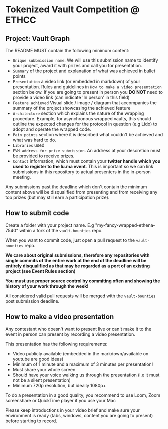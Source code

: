 # Tokenized Vault Competition @ ETHCC
## Project: Vault Graph

The README MUST contain the following minimum content:
- `Unique subbmission name`. We will use this submission name to identify your project, award it with prizes and call you for presentation.
- `Summary` of the project and explanation of what was achieved in bullet points
- `Presentation` a video link (or embedded in markdown) of your presentation. Rules and guidelines in `How to make a video presentation` section below. If you are going to present in person you **DO NOT** need to provide a video link (can indicate 'In person' in this field)
- `Feature achieved` Visual slide / image / diagram that accompanies the summary of the project showcasing the achieved feature
- `Architecture` section which explains the nature of the wrapping procedure. Example, for asynchronous wrapped vaults, this should outline the expected changes for the protocol in question (e.g Lido) to adopt and operate the wrapped code.
- `Pain points` section where it is described what couldn't be achieved and what was hard to do.
- `Libraries` used
- `EVM address for prize submission`. An address at your descretion must be provided to receive prizes.
- `Contact` information, which must contain your **twitter handle which you used to register to the lu.ma event**. This is important so we can link submissions in this repository to actual presenters in the in-person meeting. 

Any submissions past the deadline which don't contain the minimum content above will be disqualified from presenting and from receiving any top prizes (but may still earn a participation prize).

## How to submit code
Create a folder with your project name. E.g "my-fancy-wrapped-ethena-7540" within a fork of the `vault-bounties` repo. 

When you want to commit code, just open a pull request to the `vault-bounties` repo.

**We care about original submissions, therefore any repositories with single commits of the entire work at the end of the deadline will be entirely disqualified as that may be regarded as a port of an existing project (see Event Rules section)** 

**You must use proper source control by commiting often and showing the history of your work through the week!**

All considered valid pull requests will be merged with the `vault-bounties` post submission deadline.

## How to make a video presentation

Any contestant who doesn't want to present live or can't make it to the event in person can present by recording a video presentation.

This presentation has the following requirements:
- Video publicly available (embedded in the markdown/available on youtube are good ideas)
- Minimum of 1 minute and a maximum of 3 minutes per presentation!
- Must share your whole screen
- Should have your voice walking us through the presentation (i.e it must not be a silent presentation)
- Minimum 720p resolution, but ideally 1080p+

To do a presentation in a good quality, you recommend to use Loom, Zoom screenshare or QuickTime player if you use your Mac

Please keep introductions in your video brief and make sure your environment is ready (tabs, windows, content you are going to present) before starting to record.
